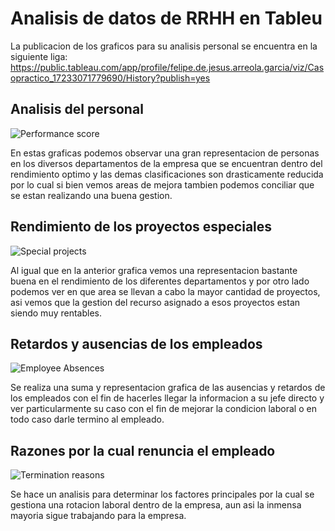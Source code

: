 # Analisis de datos de RRHH en Tableu

La publicacion de los graficos para su analisis personal se encuentra en la siguiente liga:
https://public.tableau.com/app/profile/felipe.de.jesus.arreola.garcia/viz/Casopractico_17233071779690/History?publish=yes

## Analisis del personal

![Performance score](https://github.com/user-attachments/assets/ec070f55-2a95-4824-95b5-75753005b39b)

En estas graficas podemos observar una gran representacion de personas en los diversos departamentos de la empresa que se encuentran dentro del rendimiento optimo y las demas clasificaciones son drasticamente reducida por lo cual si bien vemos areas de mejora tambien podemos conciliar que se estan realizando una buena gestion.

## Rendimiento de los proyectos especiales

![Special projects](https://github.com/user-attachments/assets/780c47e3-56c0-4f5d-88b1-83b8db390d6b)

Al igual que en la anterior grafica vemos una representacion bastante buena en el rendimiento de los diferentes departamentos y por otro lado podemos ver en que area se llevan a cabo la mayor cantidad de proyectos, asi vemos que la gestion del recurso asignado a esos proyectos estan siendo muy rentables.

## Retardos y ausencias de los empleados

![Employee Absences](https://github.com/user-attachments/assets/893e0f0f-f715-46e6-8e53-9e0a52a2c297)

Se realiza una suma y representacion grafica de las ausencias y retardos de los empleados con el fin de hacerles llegar la informacion a su jefe directo y ver particularmente su caso con el fin de mejorar la condicion laboral o en todo caso darle termino al empleado.

## Razones por la cual renuncia el empleado

![Termination reasons](https://github.com/user-attachments/assets/c9712e3d-faa8-43ee-84bd-1fcc2d7c628c)

Se hace un analisis para determinar los factores principales por la cual se gestiona una rotacion laboral dentro de la empresa, aun asi la inmensa mayoria sigue trabajando para la empresa.
